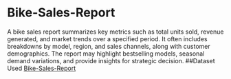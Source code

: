 # Bike-Sales-Report
A bike sales report summarizes key metrics such as total units sold, revenue generated, and market trends over a specified period. It often includes breakdowns by model, region, and sales channels, along with customer demographics. The report may highlight bestselling models, seasonal demand variations, and provide insights for strategic decision.
##Dataset Used
<a href="https://github.com/preranachandra/Bike-Sales-Report/edit/main/README.md">Bike-Sales-Report</a>
